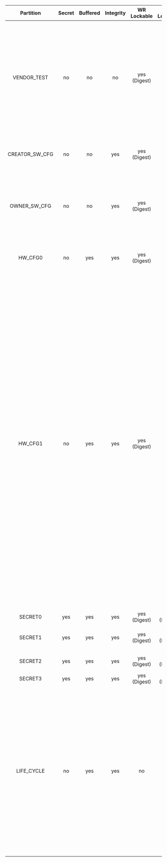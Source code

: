 <!--
DO NOT EDIT THIS FILE DIRECTLY.
It has been generated with ./util/design/gen-otp-mmap.py
-->

|   Partition    |  Secret  |  Buffered  |  Integrity  |  WR Lockable  |  RD Lockable  |                                                                                                                                                                                                                                                                                                                                                                                                                                                                                                  Description                                                                                                                                                                                                                                                                                                                                                                                                                                                                                                  |
|:--------------:|:--------:|:----------:|:-----------:|:-------------:|:-------------:|:-------------------------------------------------------------------------------------------------------------------------------------------------------------------------------------------------------------------------------------------------------------------------------------------------------------------------------------------------------------------------------------------------------------------------------------------------------------------------------------------------------------------------------------------------------------------------------------------------------------------------------------------------------------------------------------------------------------------------------------------------------------------------------------------------------------------------------------------------------------------------------------------------------------------------------------------------------------------------------------------------------------:|
|  VENDOR_TEST   |    no    |     no     |     no      | yes (Digest)  |   yes (CSR)   |                                                                                                                                                                                                                                                                                                                                   Vendor test partition for OTP smoke checks during manufacturing. The OTP wrapper control logic inside prim_otp is allowed to read/write to this region. ECC uncorrectable errors seen on the functional prim_otp interface will not lead to an alert for this partition. Instead, such errors will be reported as correctable ECC errors.                                                                                                                                                                                                                                                                                                                                   |
| CREATOR_SW_CFG |    no    |     no     |     yes     | yes (Digest)  |   yes (CSR)   |                                                                                                                                                                                                                                                                                                                                                                                                                                                   Software configuration partition for device-specific calibration data (Clock, LDO, RNG, device identity).                                                                                                                                                                                                                                                                                                                                                                                                                                                   |
|  OWNER_SW_CFG  |    no    |     no     |     yes     | yes (Digest)  |   yes (CSR)   |                                                                                                                                                                                                                                                                                                                                                                                                         Software configuration partition for data that changes software behavior, specifically in the ROM. E.g., enabling defensive features in ROM or selecting failure modes if verification fails.                                                                                                                                                                                                                                                                                                                                                                                                         |
|    HW_CFG0     |    no    |    yes     |     yes     | yes (Digest)  |      no       |                                                                                                                                                                                                                                                                                                                                                                                                                                                       DEVICE_ID: Unique device identifier. MANUF_STATE: Vector for capturing the manufacturing status.                                                                                                                                                                                                                                                                                                                                                                                                                                                        |
|    HW_CFG1     |    no    |    yes     |     yes     | yes (Digest)  |      no       | EN_SRAM_IFETCH: Enable / disable execute from SRAM CSR switch. SOC_DBG_STATE: Multibit enable value for the SOC debug authorization. Note that this is a field that will be written twice in a device lifetime. The values to be written are engineered in the same way as the LC_CTRL state encoding words so that the ECC encoding remains valid even after writing the second value on top of the first. The constants can be found in the lc_ctrl_state_pkg.sv package. Encoding: - SOC_DBG_RAW: this value is all-zeroes and will be the NOP state; the LC controller will take precedence. - SOC_DBG_PRE_PROD: this is where the ROT will be in PROD state but SOC will be in the pre-production unlock state - SOC_DBG_PROD: this is the state where the SOC moves to production & now the challenge-response based authentication protocol is required to unlock SOC debug features The programming order has to adhere to: SOC_DBG_RAW (factory all-zero state) -> SOC_DBG_PRE_PROD -> SOC_DBG_PROD. |
|    SECRET0     |   yes    |    yes     |     yes     | yes (Digest)  | yes (Digest)  |                                                                                                                                                                                                                                                                                                                                                                                                                                                                                              Test unlock tokens.                                                                                                                                                                                                                                                                                                                                                                                                                                                                                              |
|    SECRET1     |   yes    |    yes     |     yes     | yes (Digest)  | yes (Digest)  |                                                                                                                                                                                                                                                                                                                                                                                                                                                                    SRAM and FLASH scrambling key roots used for scrambling key derivation.                                                                                                                                                                                                                                                                                                                                                                                                                                                                    |
|    SECRET2     |   yes    |    yes     |     yes     | yes (Digest)  | yes (Digest)  |                                                                                                                                                                                                                                                                                                                                                                                                                                                                             RMA unlock token, creator root key and creator seed.                                                                                                                                                                                                                                                                                                                                                                                                                                                                              |
|    SECRET3     |   yes    |    yes     |     yes     | yes (Digest)  | yes (Digest)  |                                                                                                                                                                                                                                                                                                                                                                                                                                                                                                  Owner seed.                                                                                                                                                                                                                                                                                                                                                                                                                                                                                                  |
|   LIFE_CYCLE   |    no    |    yes     |     yes     |      no       |      no       |                                                                                                                                                                                                                              Life-cycle related bits. This partition cannot be locked as the life cycle state needs to be able to advance to RMA in-field. Note that while this partition is not marked secret (i.e. it is not scrambled) it is not readable nor writeable via the DAI. Only the LC controller can access this partition, and even via the LC controller it is not possible to read the raw manufacturing life cycle state in encoded form, since that encoding is considered a netlist secret. The LC controller only exposes a decoded version of this state.                                                                                                                                                                                                                               |
